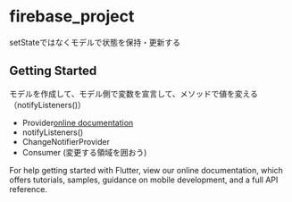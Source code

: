 # firebase_project

setStateではなくモデルで状態を保持・更新する

## Getting Started

モデルを作成して、モデル側で変数を宣言して、メソッドで値を変える（notifyListeners()）

- Provider[online documentation](https://pub.dev/packages/provider/install)
- notifyListeners()
- ChangeNotifierProvider
- Consumer (変更する領域を囲おう)

For help getting started with Flutter, view our online documentation, which offers tutorials, samples, guidance on mobile development, and a full API reference.
